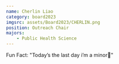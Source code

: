 ```yaml
---
name: Cherlin Liao
category: board2023
imgsrc: assets/Board2023/CHERLIN.png
position: Outreach Chair
majors:
    - Public Health Science
---
```


Fun Fact: "Today’s the last day i’m a minor🔞"
